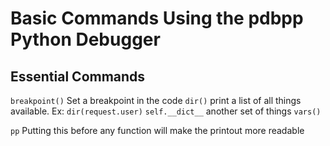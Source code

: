 # Basic Commands Using the pdbpp Python Debugger

## Essential Commands

`breakpoint()`  Set a breakpoint in the code
`dir()` print a list of all things available. Ex: `dir(request.user)`
`self.__dict__` another set of things
`vars()` 

`pp`    Putting this before any function will make the printout more readable
